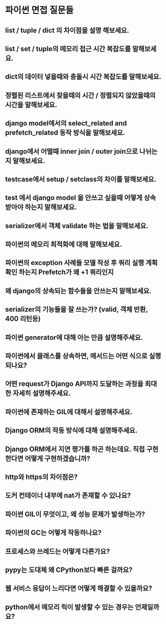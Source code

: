 # 파이썬 면접 질문들

## list / tuple / dict 의 차이점을 설명 해보세요.

## list / set / tuple의 메모리 접근 시간 복잡도를 말해보세요.

## dict의 데이터 넣을때와 충돌시 시간 복잡도를 말해보세요.

## 정렬된 리스트에서 찾을때의 시간 / 정렬되지 않았을때의 시간을 말해보세요.

## django model에서의 select_related and prefetch_related 동작 방식을 말해보세요.

## django에서 어떨때 inner join / outer join으로 나뉘는지 말해보세요.

## testcase에서 setup / setclass의 차이를 말해보세요.

## test 에서 django model 을 안쓰고 싶을때 어떻게 상속 받아야 하는지 말해보세요.

## serializer에서 객체 validate 하는 법을 말해보세요.

## 파이썬의 메모리 최적화에 대해 말해보세요.

## 파이썬의 exception 사례들 모델 작성 후 쿼리 실행 계획 확인 하는지 Prefetch가 왜 +1 쿼리인지 

## 왜 django의 상속되는 함수들을 안쓰는지 말해보세요.

## serializer의 기능들을 잘 쓰는가? (valid, 객체 반환, 400 리턴등)

## 파이썬 generator에 대해 아는 만큼 설명해주세요.

## 파이썬에서 클래스를 상속하면, 메서드는 어떤 식으로 실행되나요?

## 어떤 request가 Django API까지 도달하는 과정을 최대한 자세히 설명해주세요.

## 파이썬에 존재하는 GIL에 대해서 설명해주세요.

## Django ORM의 작동 방식에 대해 설명해주세요.

## Django ORM에서 지연 평가를 하곤 하는데요. 직접 구현한다면 어떻게 구현하겠습니까?

## http와 https의 차이점은?

## 도커 컨테이너 내부에 nat가 존재할 수 있나요?

## 파이썬 GIL이 무엇이고, 왜 성능 문제가 발생하는가?

## 파이썬의 GC는 어떻게 작동하나요?

## 프로세스와 쓰레드는 어떻게 다른가요?

## pypy는 도대체 왜 CPython보다 빠른 걸까요?

## 웹 서비스 응답이 느리다면 어떻게 해결할 수 있을까요?

## python에서 메모리 릭이 발생할 수 있는 경우는 언제일까요?
